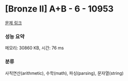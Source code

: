 # [Bronze II] A+B - 6 - 10953 

[문제 링크](https://www.acmicpc.net/problem/10953) 

### 성능 요약

메모리: 30860 KB, 시간: 76 ms

### 분류

사칙연산(arithmetic), 수학(math), 파싱(parsing), 문자열(string)

